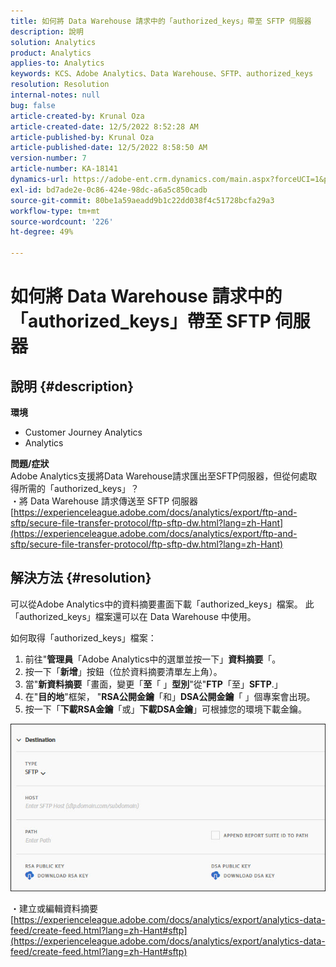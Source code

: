 ```yaml
---
title: 如何將 Data Warehouse 請求中的「authorized_keys」帶至 SFTP 伺服器
description: 說明
solution: Analytics
product: Analytics
applies-to: Analytics
keywords: KCS、Adobe Analytics、Data Warehouse、SFTP、authorized_keys
resolution: Resolution
internal-notes: null
bug: false
article-created-by: Krunal Oza
article-created-date: 12/5/2022 8:52:28 AM
article-published-by: Krunal Oza
article-published-date: 12/5/2022 8:58:50 AM
version-number: 7
article-number: KA-18141
dynamics-url: https://adobe-ent.crm.dynamics.com/main.aspx?forceUCI=1&pagetype=entityrecord&etn=knowledgearticle&id=eb9b5f22-7a74-ed11-81aa-6045bd006c82
exl-id: bd7ade2e-0c86-424e-98dc-a6a5c850cadb
source-git-commit: 80be1a59aeadd9b1c22dd038f4c51728bcfa29a3
workflow-type: tm+mt
source-wordcount: '226'
ht-degree: 49%

---
```


# 如何將 Data Warehouse 請求中的「authorized_keys」帶至 SFTP 伺服器

## 說明 {#description}

<b>環境</b>
- Customer Journey Analytics
- Analytics



<b>問題/症狀</b><br>Adobe Analytics支援將Data Warehouse請求匯出至SFTP伺服器，但從何處取得所需的「authorized_keys」？<br>
・將 Data Warehouse 請求傳送至 SFTP 伺服器
[https://experienceleague.adobe.com/docs/analytics/export/ftp-and-sftp/secure-file-transfer-protocol/ftp-sftp-dw.html?lang=zh-Hant](https://experienceleague.adobe.com/docs/analytics/export/ftp-and-sftp/secure-file-transfer-protocol/ftp-sftp-dw.html?lang=zh-Hant)

## 解決方法 {#resolution}


可以從Adobe Analytics中的資料摘要畫面下載「authorized_keys」檔案。 此「authorized_keys」檔案還可以在 Data Warehouse 中使用。

如何取得「authorized_keys」檔案：

1. 前往&quot;<b>管理員</b>「Adobe Analytics中的選單並按一下」<b>資料摘要</b>「。
2. 按一下「<b>新增</b>」按鈕（位於資料摘要清單左上角）。
3. 當&quot;<b>新資料摘要</b>「畫面，變更「<b>至</b>「 」<b>型別</b>&quot;從&quot;<b>FTP</b>「至」<b>SFTP</b>.」
4. 在&quot;<b>目的地</b>&quot;框架， &quot;<b>RSA公開金鑰</b>「和」<b>DSA公開金鑰</b>「 」個專案會出現。
5. 按一下「<b>下載RSA金鑰</b>「或」<b>下載DSA金鑰</b>」可根據您的環境下載金鑰。


![](assets/50e37472-899b-ec11-b400-00224805a4ef.png)

・建立或編輯資料摘要
[https://experienceleague.adobe.com/docs/analytics/export/analytics-data-feed/create-feed.html?lang=zh-Hant#sftp](https://experienceleague.adobe.com/docs/analytics/export/analytics-data-feed/create-feed.html?lang=zh-Hant#sftp)
